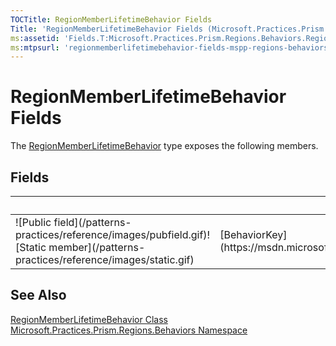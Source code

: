 ```yaml
---
TOCTitle: RegionMemberLifetimeBehavior Fields
Title: 'RegionMemberLifetimeBehavior Fields (Microsoft.Practices.Prism.Regions.Behaviors)'
ms:assetid: 'Fields.T:Microsoft.Practices.Prism.Regions.Behaviors.RegionMemberLifetimeBehavior'
ms:mtpsurl: 'regionmemberlifetimebehavior-fields-mspp-regions-behaviors.md'
---
```


# RegionMemberLifetimeBehavior Fields

The [RegionMemberLifetimeBehavior](https://msdn.microsoft.com/library/microsoft.practices.prism.regions.behaviors.regionmemberlifetimebehavior) type exposes the following members.

## Fields


<table>

<thead>
<tr class="header">
<th> </th>
<th>Name</th>
<th>Description</th>
</tr>
</thead>
<tbody>
<tr class="odd">
<td>![Public field](/patterns-practices/reference/images/pubfield.gif)![Static member](/patterns-practices/reference/images/static.gif)</td>
<td>[BehaviorKey](https://msdn.microsoft.com/library/microsoft.practices.prism.regions.behaviors.regionmemberlifetimebehavior.behaviorkey)</td>
<td><div class="summary">
The key for this behavior.
</div></td>
</tr>
</tbody>
</table>

## See Also
[RegionMemberLifetimeBehavior Class](https://msdn.microsoft.com/library/microsoft.practices.prism.regions.behaviors.regionmemberlifetimebehavior)<br/>
[Microsoft.Practices.Prism.Regions.Behaviors Namespace](https://msdn.microsoft.com/library/microsoft.practices.prism.regions.behaviors)<br/>